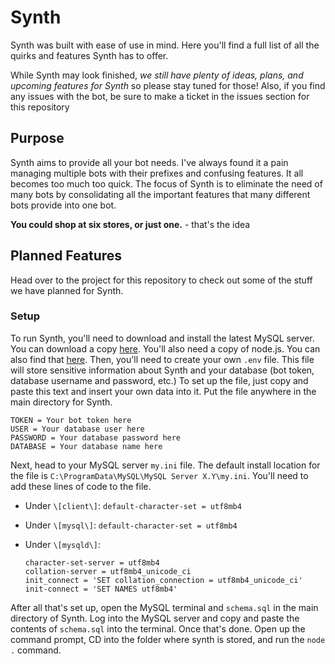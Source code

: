 # Synth

Synth was built with ease of use in mind. Here you'll find a full list of all the quirks and features Synth has to offer.

While Synth may look finished, *we still have plenty of ideas, plans, and upcoming features for Synth* so please stay tuned for those! Also, if you find any issues with the bot, be sure to make a ticket in the issues section for this repository

## Purpose

Synth aims to provide all your bot needs. I've always found it a pain managing multiple bots with their prefixes and confusing features. It all becomes too much too quick. The focus of Synth is to eliminate the need of many bots by consolidating all the important features that many different bots provide into one bot.

**You could shop at six stores, or just one.** - that's the idea

## Planned Features

Head over to the project for this repository to check out some of the stuff we have planned for Synth.

### Setup

To run Synth, you'll need to download and install the latest MySQL server. You can download a copy [here](https://dev.mysql.com/downloads/installer/). You'll also need a copy of node.js. You can also find that [here](https://nodejs.org/en/download/). Then, you'll need to create your own `.env` file. This file will store sensitive information about Synth and your database (bot token, database username and password, etc.) To set up the file, just copy and paste this text and insert your own data into it. Put the file anywhere in the main directory for Synth.

```
TOKEN = Your bot token here
USER = Your database user here
PASSWORD = Your database password here
DATABASE = Your database name here
```

Next, head to your MySQL server `my.ini` file. The default install location for the file is `C:\ProgramData\MySQL\MySQL Server X.Y\my.ini`. You'll need to add these lines of code to the file.

* Under `\[client\]`:
    `default-character-set = utf8mb4`

* Under `\[mysql\]`:
    `default-character-set = utf8mb4`

* Under `\[mysqld\]`:
    ```
    character-set-server = utf8mb4
    collation-server = utf8mb4_unicode_ci
    init_connect = 'SET collation_connection = utf8mb4_unicode_ci'
    init-connect = 'SET NAMES utf8mb4'
    ```

After all that's set up, open the MySQL terminal and `schema.sql` in the main directory of Synth. Log into the MySQL server and copy and paste the contents of `schema.sql` into the terminal. Once that's done. Open up the command prompt, CD into the folder where synth is stored, and run the `node .` command.